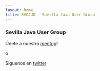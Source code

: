 ```yaml
---
layout: home
title: SVQJUG - Sevilla Java User Group
---
```

### Sevilla Java User Group  
  
Únete a nuestro [meetup](https://www.meetup.com/SVQJUG/)!

o

Siguenos en [twitter](https://twitter.com/SVQJUG)
